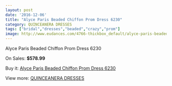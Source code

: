 ```yaml
---
layout: post
date: '2016-12-06'
title: "Alyce Paris Beaded Chiffon Prom Dress 6230"
category: QUINCEANERA DRESSES
tags: ["bridal","dresses","beaded","crazy","prom"]
image: http://www.eudances.com/4766-thickbox_default/alyce-paris-beaded-chiffon-prom-dress-6230.jpg
---
```

Alyce Paris Beaded Chiffon Prom Dress 6230

On Sales: **$578.99**
<a href="https://www.eudances.com/en/quinceanera-dresses/1611-alyce-paris-beaded-chiffon-prom-dress-6230.html"><amp-img layout="responsive" width="600" height="600" src="//www.eudances.com/4766-thickbox_default/alyce-paris-beaded-chiffon-prom-dress-6230.jpg" alt="Alyce Paris Beaded Chiffon Prom Dress 6230 0" /></a>
<a href="https://www.eudances.com/en/quinceanera-dresses/1611-alyce-paris-beaded-chiffon-prom-dress-6230.html"><amp-img layout="responsive" width="600" height="600" src="//www.eudances.com/4767-thickbox_default/alyce-paris-beaded-chiffon-prom-dress-6230.jpg" alt="Alyce Paris Beaded Chiffon Prom Dress 6230 1" /></a>

Buy it: [Alyce Paris Beaded Chiffon Prom Dress 6230](https://www.eudances.com/en/quinceanera-dresses/1611-alyce-paris-beaded-chiffon-prom-dress-6230.html "Alyce Paris Beaded Chiffon Prom Dress 6230")

View more: [QUINCEANERA DRESSES](https://www.eudances.com/en/17-quinceanera-dresses "QUINCEANERA DRESSES")